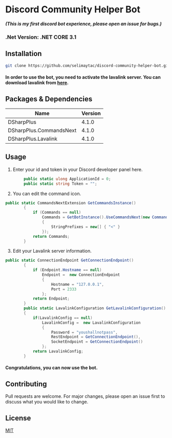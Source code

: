 # Discord Community Helper Bot
***(This is my first discord bot experience, please open an issue for bugs.)***
### .Net Version: .NET CORE 3.1 ###
## Installation
```bash
git clone https://github.com/selimaytac/discord-community-helper-bot.git
```
#### In order to use the bot, you need to activate the lavalink server. You can download lavalink from [here](https://github.com/freyacodes/Lavalink). ####
## Packages & Dependencies
Name    | Version 
------------- | -------------
DSharpPlus  |   4.1.0
DSharpPlus.CommandsNext  |  4.1.0
DSharpPlus.Lavalink  |  4.1.0
## Usage
1. Enter your id and token in your Discord developer panel here.
```csharp
        public static ulong ApplicationId = 0;
        public static string Token = "";
```
2. You can edit the command icon.
```csharp
public static CommandsNextExtension GetCommandsInstance()
        {
            if (Commands == null)
                Commands = GetBotInstance().UseCommandsNext(new CommandsNextConfiguration()
                {
                    StringPrefixes = new[] { "<" }
                });
            return Commands;
        }
```
3. Edit your Lavalink server information.
```csharp
public static ConnectionEndpoint GetConnectionEndpoint()
        {
            if (Endpoint.Hostname == null)
                Endpoint =  new ConnectionEndpoint
                {
                    Hostname = "127.0.0.1",
                    Port = 2333
                };
            return Endpoint;
        }
        public static LavalinkConfiguration GetLavalinkConfiguration()
        {
            if(LavalinkConfig == null)
                LavalinkConfig =  new LavalinkConfiguration
                {
                    Password = "youshallnotpass",
                    RestEndpoint = GetConnectionEndpoint(),
                    SocketEndpoint = GetConnectionEndpoint()
                };
            return LavalinkConfig;
        }
```
#### Congratulations, you can now use the bot. ####
## Contributing ###
Pull requests are welcome. For major changes, please open an issue first to discuss what you would like to change.
## License
[MIT](https://choosealicense.com/licenses/mit/)
